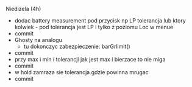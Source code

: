 Niedizela (4h)
- dodac battery measurement pod przycisk np LP tolerancja lub ktory kolwiek - pod tolerancja jest LP i tylko z poziomu Loc w menue
- commit
- Ghosty na analogu
	- tu dokonczyc zabezpieczenie: barGrlimit()
- commit
- przy max i min i tolerancji jak jest max i bierzace to nie miga
- commit
- w hold zamraza sie tolerancja gdzie powinna mrugac
- commit

